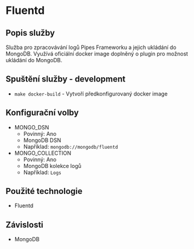 # Fluentd

## Popis služby
Služba pro zpracovávání logů Pipes Frameworku a jejich ukládání do MongoDB. Využívá oficiální docker image doplněný o plugin pro možnost ukládání do MongoDB.

## Spuštění služby - development
- `make docker-build` - Vytvoří předkonfigurovaný docker image

## Konfigurační volby
- MONGO_DSN
    - Povinný: Ano
    - MongoDB DSN
    - Například: `mongodb://mongodb/fluentd`
- MONGO_COLLECTION
    - Povinný: Ano
    - MongoDB kolekce logů
    - Například: `Logs`

## Použité technologie
- Fluentd

## Závislosti
- MongoDB
